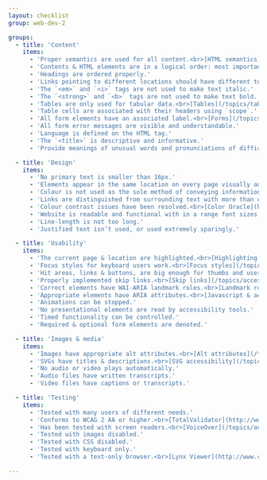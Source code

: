 ```yaml
---
layout: checklist
group: web-dev-2

groups:
  - title: 'Content'
    items:
      - 'Proper semantics are used for all content.<br>[HTML semantics](/topics/html-semantics/)'
      - 'Contents & HTML elements are in a logical order: most important at the top.'
      - 'Headings are ordered properly.'
      - 'Links pointing to different locations should have different text.'
      - 'The `<em>` and `<i>` tags are not used to make text italic.'
      - 'The `<strong>` and `<b>` tags are not used to make text bold.'
      - 'Tables are only used for tabular data.<br>[Tables](/topics/tables/)'
      - 'Table cells are associated with their headers using `scope`.'
      - 'All form elements have an associated label.<br>[Forms](/topics/forms/)'
      - 'All form error messages are visible and understandable.'
      - 'Language is defined on the HTML tag.'
      - 'The `<title>` is descriptive and informative.'
      - 'Provide meanings of unusual words and pronunciations of difficult words.'

  - title: 'Design'
    items:
      - 'No primary text is smaller than 16px.'
      - 'Elements appear in the same location on every page visually and code-wise.'
      - 'Colour is not used as the sole method of conveying information.'
      - 'Links are distinguished from surrounding text with more than colour.'
      - 'Colour contrast issues have been resolved.<br>[Color Oracle](http://colororacle.org/)'
      - 'Website is readable and functional with in a range font sizes: 2 bigger, 2 smaller.'
      - 'Line-length is not too long.'
      - 'Justified text isn’t used, or used extremely sparingly.'

  - title: 'Usability'
    items:
      - 'The current page & location are highlighted.<br>[Highlighting the current page](/topics/navigation/#highlighting-the-current-page)'
      - 'Focus styles for keyboard users work.<br>[Focus styles](/topics/accessibility#focus-styles)'
      - 'Hit areas, links & buttons, are big enough for thumbs and users with difficulty using the mouse.'
      - 'Properly implemented skip links.<br>[Skip links](/topics/accessibility#skip-links)'
      - 'Correct elements have WAI-ARIA landmark roles.<br>[Landmark roles](/topics/accessibility#wai-aria-roles)'
      - 'Appropriate elements have ARIA attributes.<br>[Javascript & accessibility](/topics/javascript-accessibility/)'
      - 'Animations can be stopped.'
      - 'No presentational elements are read by accessibility tools.'
      - 'Timed functionality can be controlled.'
      - 'Required & optional form elements are denoted.'

  - title: 'Images & media'
    items:
      - 'Images have appropriate alt attributes.<br>[Alt attributes](/topics/using-images/#alt-attributes)'
      - 'SVGs have titles & descriptions.<br>[SVG accessibility](/topics/advanced-svg/#embedded-svg-accessibility)'
      - 'No audio or video plays automatically.'
      - 'Audio files have written transcripts.'
      - 'Video files have captions or transcripts.'

  - title: 'Testing'
    items:
      - 'Tested with many users of different needs.'
      - 'Conforms to WCAG 2 AA or higher.<br>[TotalValidator](http://www.totalvalidator.com/index.html)'
      - 'Has been tested with screen readers.<br>[VoiceOver](/topics/accessibility#voice-over)'
      - 'Tested with images disabled.'
      - 'Tested with CSS disabled.'
      - 'Tested with keyboard only.'
      - 'Tested with a text-only browser.<br>[Lynx Viewer](http://www.clickability.co.uk/lynx-viewer.php)'

---
```

